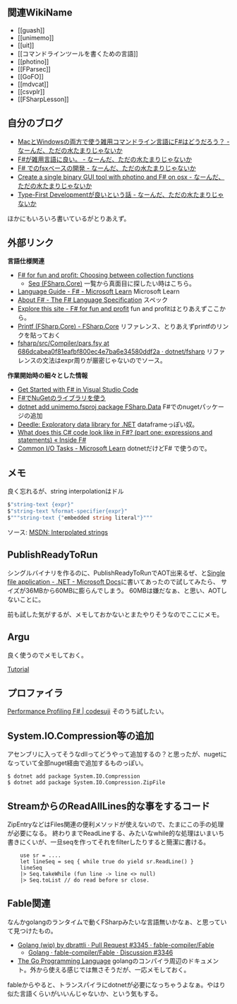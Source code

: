 ## 関連WikiName

- [[guash]]
- [[unimemo]]
- [[uit]]
- [[コマンドラインツールを書くための言語]]
- [[photino]]
- [[FParsec]]
- [[GoFO]]
- [[mdvcat]]
- [[csvplr]]
- [[FSharpLesson]]

## 自分のブログ

- [MacとWindowsの両方で使う雑用コマンドライン言語にF#はどうだろう？ - なーんだ、ただの水たまりじゃないか](https://karino2.github.io/2020/11/15/how_about_fsharp.html)
- [F#が雑用言語に良い。 - なーんだ、ただの水たまりじゃないか](https://karino2.github.io/2020/12/10/fsharp_for_zatuyou.html)
- [F# でのfsxベースの開発 - なーんだ、ただの水たまりじゃないか](https://karino2.github.io/2021/02/06/fsx_eval_based_dev.html)
- [Create a single binary GUI tool with photino and F# on osx - なーんだ、ただの水たまりじゃないか](https://karino2.github.io/2021/04/25/fsharp_de_photino.html)
- [Type-First Developmentが良いという話 - なーんだ、ただの水たまりじゃないか](https://karino2.github.io/2021/01/25/type_first_development.html)

ほかにもいろいろ書いているがとりあえず。

## 外部リンク

**言語仕様関連**

- [F# for fun and profit: Choosing between collection functions](https://swlaschin.gitbooks.io/fsharpforfunandprofit/content/posts/list-module-functions.html)
  - [Seq (FSharp.Core)](https://fsharp.github.io/fsharp-core-docs/reference/fsharp-collections-seqmodule.html) 一覧から真面目に探したい時はこちら。
- [Language Guide - F# - Microsoft Learn](https://learn.microsoft.com/en-us/dotnet/fsharp/language-reference/) Microsoft Learn
- [About F# - The F# Language Specification](https://fsharp.org/specs/language-spec/) スペック
- [Explore this site - F# for fun and profit](https://fsharpforfunandprofit.com/site-contents/) fun and profitはとりあえずここから。
- [Printf (FSharp.Core) - FSharp.Core](https://fsharp.github.io/fsharp-core-docs/reference/fsharp-core-printfmodule.html) リファレンス、とりあえずprintfのリンクを貼っておく
- [fsharp/src/Compiler/pars.fsy at 686dcabea0f81eafbf800ec4e7ba6e34580ddf2a · dotnet/fsharp](https://github.com/dotnet/fsharp/blob/686dcabea0f81eafbf800ec4e7ba6e34580ddf2a/src/Compiler/pars.fsy#L3418) リファレンスの文法はexpr周りが厳密じゃないのでソース。

**作業開始時の細々とした情報**

- [Get Started with F# in Visual Studio Code](https://docs.microsoft.com/en-us/dotnet/fsharp/get-started/get-started-vscode)
- [F#でNuGetのライブラリを使う](https://karino2.github.io/2021/01/16/ionide_nuget.html)
 - [dotnet add unimemo.fsproj package FSharp.Data](https://docs.microsoft.com/en-us/dotnet/fsharp/get-started/get-started-command-line) F#でのnugetパッケージの追加
- [Deedle: Exploratory data library for .NET](https://fslab.org/Deedle/) dataframeっぽい奴。
- [What does this C# code look like in F#? (part one: expressions and statements) « Inside F#](https://lorgonblog.wordpress.com/2008/11/28/what-does-this-c-code-look-like-in-f-part-one-expressions-and-statements/)
- [Common I/O Tasks - Microsoft Learn](https://learn.microsoft.com/en-us/dotnet/standard/io/common-i-o-tasks) dotnetだけどF# で使うので。

## メモ

良く忘れるが、string interpolationはドル

```fsharp
$"string-text {expr}"
$"string-text %format-specifier{expr}"
$"""string-text {"embedded string literal"}"""
```

ソース: [MSDN: Interpolated strings](https://docs.microsoft.com/en-us/dotnet/fsharp/language-reference/interpolated-strings)

## PublishReadyToRun

シングルバイナリを作るのに、PublishReadyToRunでAOT出来るぜ、と[Single file application - .NET - Microsoft Docs](https://docs.microsoft.com/en-us/dotnet/core/deploying/single-file)に書いてあったので試してみたら、
サイズが36MBから60MBに膨らんでしまう。
60MBは嫌だなぁ、と思い、AOTしないことに。

前も試した気がするが、メモしておかないとまたやりそうなのでここにメモ。

## Argu

良く使うのでメモしておく。

[Tutorial](https://fsprojects.github.io/Argu/tutorial.html)

## プロファイラ

[Performance Profiling F# | codesuji](https://www.codesuji.com/2019/10/13/F-Performance-Profiling/) そのうち試したい。

## System.IO.Compression等の追加

アセンブリに入ってそうなdllってどうやって追加するの？と思ったが、nugetになっていて全部nuget経由で追加するものっぽい。

```
$ dotnet add package System.IO.Compression
$ dotnet add package System.IO.Compression.ZipFile
```
## StreamからのReadAllLines的な事をするコード

ZipEntryなどはFiles関連の便利メソッドが使えないので、たまにこの手の処理が必要になる。
終わりまでReadLineする、みたいなwhile的な処理はいまいち書きにくいが、一旦seqを作ってそれをfilterしたりすると簡潔に書ける。

```
    use sr = ....
    let lineSeq = seq { while true do yield sr.ReadLine() }
    lineSeq 
    |> Seq.takeWhile (fun line -> line <> null) 
    |> Seq.toList // do read before sr close.
```

## Fable関連

なんかgolangのランタイムで動くFSharpみたいな言語無いかなぁ、と思っていて見つけたもの。

- [Golang (wip) by dbrattli · Pull Request #3345 · fable-compiler/Fable](https://github.com/fable-compiler/Fable/pull/3345)
   - [Golang · fable-compiler/Fable · Discussion #3346](https://github.com/fable-compiler/Fable/discussions/3346)
- [The Go Programming Language](https://go.dev/src/cmd/compile/README) golangのコンパイラ周辺のドキュメント。外から使える感じでは無さそうだが、一応メモしておく。

fableからやると、トランスパイラにdotnetが必要になっちゃうよなぁ。やはり似た言語くらいがいいんじゃないか、という気もする。